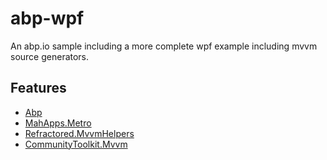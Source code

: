 # abp-wpf

An abp.io sample including a more complete wpf example including mvvm source generators.

## Features

- [Abp](https://abp.io)
- [MahApps.Metro](https://www.nuget.org/packages/MahApps.Metro/)
- [Refractored.MvvmHelpers](https://www.nuget.org/packages/Refractored.MvvmHelpers/)
- [CommunityToolkit.Mvvm](https://www.nuget.org/packages/CommunityToolkit.Mvvm)
